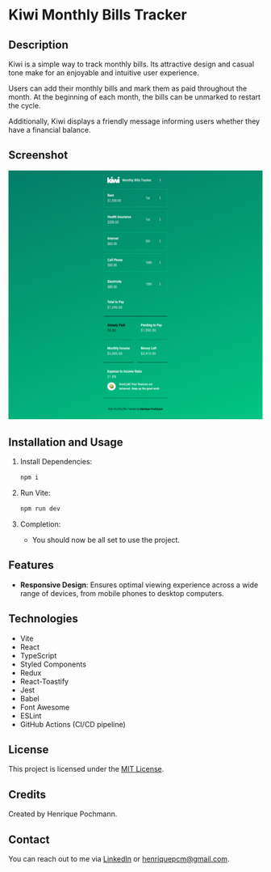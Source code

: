 # Kiwi Monthly Bills Tracker

## Description

Kiwi is a simple way to track monthly bills. Its attractive design and casual tone make for an enjoyable and intuitive user experience.

Users can add their monthly bills and mark them as paid throughout the month. At the beginning of each month, the bills can be unmarked to restart the cycle.

Additionally, Kiwi displays a friendly message informing users whether they have a financial balance.

## Screenshot

![Kiwi Bills Tracker screenshot](public/images/screenshot_kiwi_monthly_bills_tracker.png)

## Installation and Usage

1.   Install Dependencies:
     ```sh
     npm i
     ```
2.   Run Vite:

     ```sh
     npm run dev
     ```

3.   Completion:
     -    You should now be all set to use the project.

## Features

-    **Responsive Design**: Ensures optimal viewing experience across a wide range of devices, from mobile phones to desktop computers.

## Technologies

-    Vite
-    React
-    TypeScript
-    Styled Components
-    Redux
-    React-Toastify
-    Jest
-    Babel
-    Font Awesome
-    ESLint
-    GitHub Actions (CI/CD pipeline)

## License

This project is licensed under the [MIT License](LICENSE.md).

## Credits

Created by Henrique Pochmann.

## Contact

You can reach out to me via [LinkedIn](https://www.linkedin.com/in/henriquepcm/) or henriquepcm@gmail.com.

```

```
